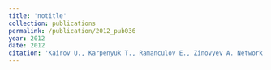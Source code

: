 ```yaml
---
title: 'notitle'
collection: publications
permalink: /publication/2012_pub036
year: 2012
date: 2012
citation: 'Kairov U., Karpenyuk T., Ramanculov E., Zinovyev A. Network analysis of gene lists for finding reproducible prognostic breast cancer gene signatures. 2012. <i>Bioinformation</i> <b>18</b>(6):773-776.'
---
```

